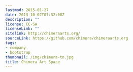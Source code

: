 ```yaml
---
lastmod: 2015-01-27
date: 2013-10-02T07:32:00Z
description: ""
license: CC-SA
licenseLink: ""
sitelink: http://chimeraarts.org/
sourceLink: https://github.com/chimera/chimeraarts.org
tags:
- company
- bootstrap
thumbnail: /img/chimera-tn.jpg
title: Chimera Art Space
---
```


